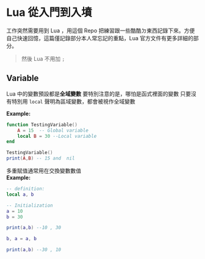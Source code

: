 # Lua 從入門到入墳

工作突然需要用到 Lua ，用這個 Repo 把練習跟一些酷酷ㄉ東西記錄下來。方便自己快速回憶，這篇僅記錄部分本人常忘記的重點，Lua 官方文件有更多詳細的部分。
>然後 Lua 不用加 `;`


## Variable 
Lua 中的變數預設都是**全域變數**
要特別注意的是，哪怕是函式裡面的變數 只要沒有特別用 `local` 聲明為區域變數，都會被視作全域變數

**Example:**
```lua
function TestingVariable()
    A = 15  -- Global variable
    local B = 30 --Local variable
end

TestingVariable()
print(A,B) -- 15 and  nil
```
多重賦值通常用在交換變數數值  
**Example:**
```lua
-- definition:
local a, b

-- Initialization
a = 10
b = 30

print(a,b) --10 , 30

b, a = a, b

print(a,b) --30 , 10
```

